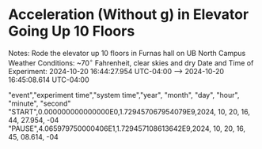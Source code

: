 # Acceleration (Without g) in Elevator Going Up 10 Floors

Notes: Rode the elevator up 10 floors in Furnas hall on UB North Campus
Weather Conditions: ~70$^\circ$ Fahrenheit, clear skies and dry
Date and Time of Experiment: 2024-10-20 16:44:27.954 UTC-04:00 --> 2024-10-20 16:45:08.614 UTC-04:00



"event","experiment time","system time","year", "month", "day", "hour", "minute", "second"
"START",0.000000000000000E0,1.729457067954079E9,2024, 10, 20, 16, 44, 27.954, -04
"PAUSE",4.065979750000406E1,1.729457108613642E9,2024, 10, 20, 16, 45, 08.614, -04

